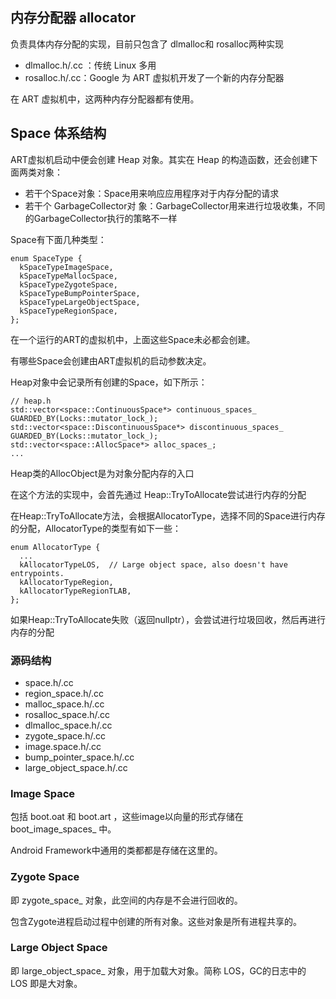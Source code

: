 
## 内存分配器 allocator

负责具体内存分配的实现，目前只包含了 dlmalloc和 rosalloc两种实现

- dlmalloc.h/.cc ：传统 Linux 多用
- rosalloc.h/.cc：Google 为 ART 虚拟机开发了一个新的内存分配器

在 ART 虚拟机中，这两种内存分配器都有使用。

## Space 体系结构

ART虚拟机启动中便会创建 Heap 对象。其实在 Heap 的构造函数，还会创建下面两类对象：

- 若干个Space对象：Space用来响应应用程序对于内存分配的请求
- 若干个 GarbageCollector对 象：GarbageCollector用来进行垃圾收集，不同的GarbageCollector执行的策略不一样

Space有下面几种类型：

```
enum SpaceType {
  kSpaceTypeImageSpace,
  kSpaceTypeMallocSpace,
  kSpaceTypeZygoteSpace,
  kSpaceTypeBumpPointerSpace,
  kSpaceTypeLargeObjectSpace,
  kSpaceTypeRegionSpace,
};
```

在一个运行的ART的虚拟机中，上面这些Space未必都会创建。

有哪些Space会创建由ART虚拟机的启动参数决定。

Heap对象中会记录所有创建的Space，如下所示：

```
// heap.h
std::vector<space::ContinuousSpace*> continuous_spaces_ GUARDED_BY(Locks::mutator_lock_);
std::vector<space::DiscontinuousSpace*> discontinuous_spaces_ GUARDED_BY(Locks::mutator_lock_);
std::vector<space::AllocSpace*> alloc_spaces_;
...
```

Heap类的AllocObject是为对象分配内存的入口

在这个方法的实现中，会首先通过 Heap::TryToAllocate尝试进行内存的分配

在Heap::TryToAllocate方法，会根据AllocatorType，选择不同的Space进行内存的分配，AllocatorType的类型有如下一些：

```
enum AllocatorType {
  ...
  kAllocatorTypeLOS,  // Large object space, also doesn't have entrypoints.
  kAllocatorTypeRegion,
  kAllocatorTypeRegionTLAB,
};
```

如果Heap::TryToAllocate失败（返回nullptr），会尝试进行垃圾回收，然后再进行内存的分配

### 源码结构

- space.h/.cc
- region_space.h/.cc
- malloc_space.h/.cc
- rosalloc_space.h/.cc
- dlmalloc_space.h/.cc
- zygote_space.h/.cc
- image.space.h/.cc
- bump_pointer_space.h/.cc
- large_object_space.h/.cc

### Image Space

包括 boot.oat 和 boot.art ，这些image以向量的形式存储在 boot_image_spaces_ 中。

Android Framework中通用的类都都是存储在这里的。

### Zygote Space

即 zygote_space_ 对象，此空间的内存是不会进行回收的。

包含Zygote进程启动过程中创建的所有对象。这些对象是所有进程共享的。

### Large Object Space

即 large_object_space_ 对象，用于加载大对象。简称 LOS，GC的日志中的 LOS 即是大对象。
